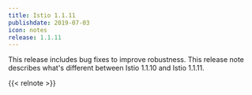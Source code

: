 ```yaml
---
title: Istio 1.1.11
publishdate: 2019-07-03
icon: notes
release: 1.1.11
---
```


This release includes bug fixes to improve robustness.  This release note describes what's different between Istio 1.1.10 and Istio 1.1.11.

{{< relnote >}}
